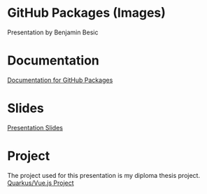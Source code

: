 # GitHub Packages (Images) 
Presentation by Benjamin Besic

# Documentation

[Documentation for GitHub Packages](https://2122-5ahif-nvs.github.io/04-themenausarbeitung-gh-packages-docker-image/)

# Slides 
[Presentation Slides](https://zbenii.github.io/gh-package-docker-image-demo/)

# Project
The project used for this presentation is my diploma thesis project.  
[Quarkus/Vue.js Project](https://github.com/Musikfreunde/eazy-menue)
